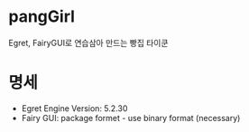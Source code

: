 # pangGirl
Egret, FairyGUI로 연습삼아 만드는 빵집 타이쿤

# 명세
- Egret Engine Version: 5.2.30
- Fairy GUI: package formet - use binary format (necessary)

